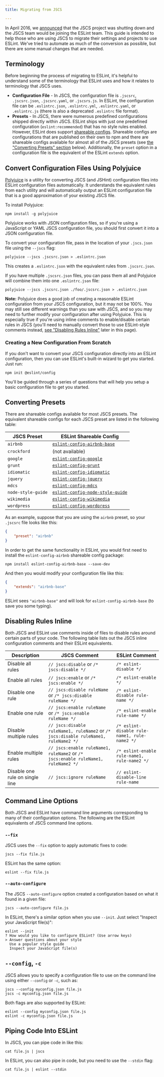 ```yaml
---
title: Migrating from JSCS

---
```


In April 2016, we [announced](https://eslint.org/blog/2016/04/welcoming-jscs-to-eslint) that the JSCS project was shutting down and the JSCS team would be joining the ESLint team. This guide is intended to help those who are using JSCS to migrate their settings and projects to use ESLint. We've tried to automate as much of the conversion as possible, but there are some manual changes that are needed.

## Terminology

Before beginning the process of migrating to ESLint, it's helpful to understand some of the terminology that ESLint uses and how it relates to terminology that JSCS uses.

* **Configuration File** - In JSCS, the configuration file is `.jscsrc`, `.jscsrc.json`, `.jscsrc.yaml`, or `.jscsrs.js`. In ESLint, the configuration file can be `.eslintrc.json`, `.eslintrc.yml`, `.eslintrc.yaml`, or `.eslintrc.js` (there is also a deprecated `.eslintrc` file format).
* **Presets** - In JSCS, there were numerous predefined configurations shipped directly within JSCS. ESLint ships with just one predefined configuration (`eslint:recommended`) that has no style rules enabled. However, ESLint does support [shareable configs](../developer-guide/shareable-configs). Shareable configs are configurations that are published on their own to npm and there are shareable configs available for almost all of the JSCS presets (see [the "Converting Presets" section](#converting-presets) below). Additionally, the `preset` option in a configuration file is the equivalent of the ESLint `extends` option.

## Convert Configuration Files Using Polyjuice

[Polyjuice](https://github.com/brenolf/polyjuice) is a utility for converting JSCS (and JSHint) configuration files into ESLint configuration files automatically. It understands the equivalent rules from each utility and will automatically output an ESLint configuration file that is a good approximation of your existing JSCS file.

To install Polyjuice:

```shell
npm install -g polyjuice
```

Polyjuice works with JSON configuration files, so if you're using a JavaScript or YAML JSCS configuration file, you should first convert it into a JSON configuration file.

To convert your configuration file, pass in the location of your `.jscs.json` file using the `--jscs` flag:

```shell
polyjuice --jscs .jscsrc.json > .eslintrc.json
```

This creates a `.eslintrc.json` with the equivalent rules from `.jscsrc.json`.

If you have multiple `.jscsrc.json` files, you can pass them all and Polyjuice will combine them into one `.eslintrc.json` file:

```shell
polyjuice --jscs .jscsrc.json ./foo/.jscsrc.json > .eslintrc.json
```

**Note:** Polyjuice does a good job of creating a reasonable ESLint configuration from your JSCS configuration, but it may not be 100%. You may still see different warnings than you saw with JSCS, and so you may need to further modify your configuration after using Polyjuice. This is especially true if you're using inline comments to enable/disable certain rules in JSCS (you'll need to manually convert those to use ESLint-style comments instead, [see "Disabling Rules Inline"](#disabling-rules-inline) later in this page).

### Creating a New Configuration From Scratch

If you don't want to convert your JSCS configuration directly into an ESLint configuration, then you can use ESLint's built-in wizard to get you started. Just run:

```shell
npm init @eslint/config
```

You'll be guided through a series of questions that will help you setup a basic configuration file to get you started.

## Converting Presets

There are shareable configs available for most JSCS presets. The equivalent shareable configs for each JSCS preset are listed in the following table:

| **JSCS Preset** | **ESLint Shareable Config** |
|-----------------|-----------------------------|
| `airbnb`        | [`eslint-config-airbnb-base`](https://github.com/airbnb/javascript/tree/master/packages/eslint-config-airbnb-base) |
| `crockford`        | (not available) |
| `google`        | [`eslint-config-google`](https://github.com/google/eslint-config-google) |
| `grunt`        | [`eslint-config-grunt`](https://github.com/markelog/eslint-config-grunt) |
| `idiomatic`        | [`eslint-config-idiomatic`](https://github.com/jamespamplin/eslint-config-idiomatic) |
| `jquery`        | [`eslint-config-jquery`](https://github.com/jquery/eslint-config-jquery) |
| `mdcs`        | [`eslint-config-mdcs`](https://github.com/zz85/mrdoobapproves) |
| `node-style-guide`        | [`eslint-config-node-style-guide`](https://github.com/pdehaan/eslint-config-node-style-guide) |
| `wikimedia`        | [`eslint-config-wikimedia`](https://github.com/wikimedia/eslint-config-wikimedia) |
| `wordpress`        | [`eslint-config-wordpress`](https://github.com/WordPress-Coding-Standards/eslint-config-wordpress) |

As an example, suppose that you are using the `airbnb` preset, so your `.jscsrc` file looks like this:

```json
{
    "preset": "airbnb"
}
```

In order to get the same functionality in ESLint, you would first need to install the `eslint-config-airbnb` shareable config package:

```shell
npm install eslint-config-airbnb-base --save-dev
```

And then you would modify your configuration file like this:

```json
{
    "extends": "airbnb-base"
}
```

ESLint sees `"airbnb-base"` and will look for `eslint-config-airbnb-base` (to save you some typing).

## Disabling Rules Inline

Both JSCS and ESLint use comments inside of files to disable rules around certain parts of your code. The following table lists out the JSCS inline configuration comments and their ESLint equivalents.

| **Description** | **JSCS Comment** | **ESLint Comment** |
|-----------------|------------------|--------------------|
| Disable all rules | `// jscs:disable` or `/* jscs:disable */` | `/* eslint-disable */` |
| Enable all rules | `// jscs:enable` or `/* jscs:enable */` | `/* eslint-enable */` |
| Disable one rule | `// jscs:disable ruleName` or `/* jscs:disable ruleName */` | `/* eslint-disable rule-name */` |
| Enable one rule | `// jscs:enable ruleName` or `/* jscs:enable ruleName */` | `/* eslint-enable rule-name */` |
| Disable multiple rules | `// jscs:disable ruleName1, ruleName2` or `/* jscs:disable ruleName1, ruleName2 */` | `/* eslint-disable rule-name1, rule-name2 */` |
| Enable multiple rules | `// jscs:enable ruleName1, ruleName2` or `/* jscs:enable ruleName1, ruleName2 */` | `/* eslint-enable rule-name1, rule-name2 */` |
| Disable one rule on single line | `// jscs:ignore ruleName` | `// eslint-disable-line rule-name` |

## Command Line Options

Both JSCS and ESLint have command line arguments corresponding to many of their configuration options. The following are the ESLint equivalents of JSCS command line options.

### `--fix`

JSCS uses the `--fix` option to apply automatic fixes to code:

```shell
jscs --fix file.js
```

ESLint has the same option:

```shell
eslint --fix file.js
```

### `--auto-configure`

The JSCS `--auto-configure` option created a configuration based on what it found in a given file:

```shell
jscs --auto-configure file.js
```

In ESLint, there's a similar option when you use `--init`. Just select "Inspect your JavaScript file(s)":

```shell
eslint --init
? How would you like to configure ESLint? (Use arrow keys)
> Answer questions about your style
  Use a popular style guide
  Inspect your JavaScript file(s)
```

## `--config`, `-c`

JSCS allows you to specify a configuration file to use on the command line using either `--config` or `-c`, such as:

```shell
jscs --config myconfig.json file.js
jscs -c myconfig.json file.js
```

Both flags are also supported by ESLint:

```shell
eslint --config myconfig.json file.js
eslint -c myconfig.json file.js
```

## Piping Code Into ESLint

In JSCS, you can pipe code in like this:

```shell
cat file.js | jscs
```

In ESLint, you can also pipe in code, but you need to use the `--stdin` flag:

```shell
cat file.js | eslint --stdin
```
